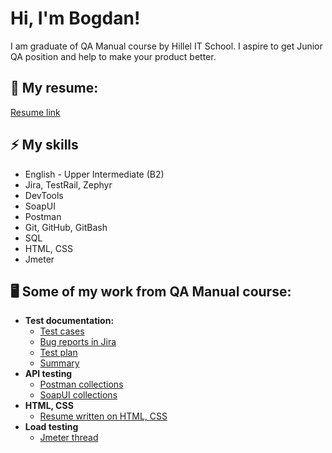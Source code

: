 <h1>Hi, I'm Bogdan! <br/></h1>
<p> I am graduate of QA Manual course by Hillel IT School. I aspire to get Junior QA position and help to make your product better. <p/p>

<h2>📝 My resume:</h2>
<a href = "https://github.com/Bogdan0297/Bogdan-Petrusyov/blob/bogdan/Resume%20PDF/CV_Bogdan_Petrusyov_QA.pdf"> Resume link </a>

<h2>⚡ My skills</h2>

- English - Upper Intermediate (B2)
- Jira, TestRail, Zephyr
- DevTools
- SoapUI
- Postman
- Git, GitHub, GitBash
- SQL
- HTML, CSS
- Jmeter

<h2> 🖥️ Some of my work from QA Manual course:</h2>

- <b>Test documentation:</b>
  - [Test cases](https://docs.google.com/spreadsheets/d/1eTWzeFhYfvHJ-_tyhr84Rkmu33uykPn3mQUkWN0Fpn4/edit#gid=955615526)<br>
  - [Bug reports in Jira](https://github.com/Bogdan0297/Bogdan-Petrusyov/blob/bogdan/Jira%20bug%20reports/Bug_reports_bogdan_petrusyov.pdf)<br>
  - [Test plan](https://docs.google.com/document/d/17WmHmB6MntYR9Jn0cDFoQyTBHMpayUjPCyyu3mbk5P4/edit)<br>
  - [Summary](https://docs.google.com/spreadsheets/d/1eTWzeFhYfvHJ-_tyhr84Rkmu33uykPn3mQUkWN0Fpn4/edit?usp=sharing)<br>
- <b>API testing</b>
  - [Postman collections](https://github.com/Bogdan0297/Bogdan-Petrusyov/tree/bogdan/Postman%20collections)<br>
  - [SoapUI collections](https://github.com/Bogdan0297/Bogdan-Petrusyov/tree/bogdan/SoapUI)<br>
- <b>HTML, CSS</b>
  - [Resume written on HTML, CSS](https://github.com/Bogdan0297/Bogdan-Petrusyov/blob/bogdan/Resume/Bogdan%20Petrusyov%20Resume.html)<br>
- <b> Load testing</b>
  - [Jmeter thread](https://github.com/Bogdan0297/Bogdan-Petrusyov/blob/bogdan/Jmeter%20Thread/Petrusyov_homework.jmx)<br>
